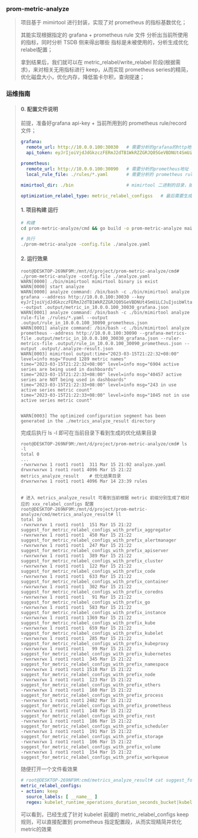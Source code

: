 ### prom-metric-analyze

> 项目基于 mimirtool 进行封装，实现了对 prometheus 的指标基数优化；
>
> 其能实现根据指定的 grafana + prometheus rule 文件 分析出当前所使用的指标，同时分析 TSDB 侧来得出哪些
> 指标是未被使用的，分析生成优化relabel配置；
>
> 拿到结果后，我们就可以在 metric_relabel/write_relabel 阶段(根据需求)，来对相关无用指标进行 keep，从而实现 prometheus series的精简，
> 优化磁盘大小，优化内存，降低笛卡尔积，查询提速；



### 运维指南

> #### 0. 配置文件说明
>
> 前提，准备好grafana api-key + 当前所用到的 prometheus rule/record 文件；
>
> ```yaml
> grafana:
> 	remote_url: http://10.0.0.100:30030   # 需要分析的grafana的http地址
> 	api_token: eyJrIjoiVjdJdGkzczFERmJ2dTB1WkRZZGRJQ05GeVBDNUt4SmUiLCJuIjoibWltaXJ0b29sIiwiaWQiOjF9  # 需要申请grafana api-key
> 
> prometheus:
> 	remote_url: http://10.0.0.100:30090   # 需要分析的prometheus地址
> 	local_rule_file: ./rules/*.yaml       # 需要分析的 prometheus rule 文件，包括rule/record, 支持通配符
> 
> mimirtool_dir: ./bin     				  # mimirtool 二进制的目录，如果检测到没有，会去github下载二进制到此目录下
> 
> optimization_relabel_type: metric_relabel_configss   # 最后需要生成的优化配置段 metric_relabel_configss/write_relabel_configs
> ```
>
> #### 1. 项目构建 运行
>
> ```sh
> # 构建
> cd prom-metric-analyze/cmd && go build -o prom-metric-analyze main.go
> 
> # 执行
> ./prom-metric-analyze -config.file ./analyze.yaml
> ```
>
> #### 2. 运行效果
>
> ```shell
> root@DESKTOP-269NF9M:/mnt/d/project/prom-metric-analyze/cmd# ./prom-metric-analyze -config.file ./analyze.yaml
> WARN[0000] ./bin/mimirtool mimirtool binary is exist
> WARN[0000] start analyze
> WARN[0000] analyze command: /bin/bash -c ./bin/mimirtool analyze grafana --address http://10.0.0.100:30030 --key eyJrIjoiVjdJdGkzczFERmJ2dTB1WkRZZGRJQ05GeVBDNUt4SmUiLCJuIjoibWltaXJ0b29sIiwiaWQiOjF9 --output .output/metric_in_10.0.0.100_30030_grafana.json
> WARN[0001] analyze command: /bin/bash -c ./bin/mimirtool analyze rule-file ./rules/*.yaml --output .output/rule_in_10.0.0.100_30090_prometheus.json
> WARN[0001] analyze command: /bin/bash -c ./bin/mimirtool analyze prometheus --address http://10.0.0.100:30090 --grafana-metrics-file .output/metric_in_10.0.0.100_30030_grafana.json --ruler-metrics-file .output/rule_in_10.0.0.100_30090_prometheus.json --output .output/.analyze-result.json
> WARN[0003] mimirtool output:time="2023-03-15T21:22:32+08:00" level=info msg="Found 1289 metric names"
> time="2023-03-15T21:22:32+08:00" level=info msg="6904 active series are being used in dashboards"
> time="2023-03-15T21:22:33+08:00" level=info msg="40457 active series are NOT being used in dashboards"
> time="2023-03-15T21:22:33+08:00" level=info msg="243 in use active series metric count"
> time="2023-03-15T21:22:33+08:00" level=info msg="1045 not in use active series metric count"
> 
> 
> WARN[0003] The optimized configuration segment has been generated in the ./metrics_analyze_result directory
> ```
>
> 完成后执行 ls -l 即可在当前目录下看到生成的优化结果目录
>
> ```shell
> root@DESKTOP-269NF9M:/mnt/d/project/prom-metric-analyze/cmd# ls -l
> total 0
> ...
> -rwxrwxrwx 1 root1 root1  311 Mar 15 21:02 analyze.yaml
> drwxrwxrwx 1 root1 root1 4096 Mar 15 21:22 metrics_analyze_result    # 优化结果目录
> drwxrwxrwx 1 root1 root1 4096 Mar 14 23:39 rules
> 
> 
> # 进入 metrics_analyze_result 可看到当前根据 metric 前缀分别生成了相对应的 xxx_relabel_configs 配置
> root@DESKTOP-269NF9M:/mnt/d/project/prom-metric-analyze/cmd/metrics_analyze_result# ll
> total 16
> -rwxrwxrwx 1 root1 root1  151 Mar 15 21:22 suggest_for_metric_relabel_configs_with_prefix_aggregator
> -rwxrwxrwx 1 root1 root1  450 Mar 15 21:22 suggest_for_metric_relabel_configs_with_prefix_alertmanager
> -rwxrwxrwx 1 root1 root1  247 Mar 15 21:22 suggest_for_metric_relabel_configs_with_prefix_apiserver
> -rwxrwxrwx 1 root1 root1  389 Mar 15 21:22 suggest_for_metric_relabel_configs_with_prefix_cluster
> -rwxrwxrwx 1 root1 root1  122 Mar 15 21:22 suggest_for_metric_relabel_configs_with_prefix_code
> -rwxrwxrwx 1 root1 root1  633 Mar 15 21:22 suggest_for_metric_relabel_configs_with_prefix_container
> -rwxrwxrwx 1 root1 root1  302 Mar 15 21:22 suggest_for_metric_relabel_configs_with_prefix_coredns
> -rwxrwxrwx 1 root1 root1   91 Mar 15 21:22 suggest_for_metric_relabel_configs_with_prefix_go
> -rwxrwxrwx 1 root1 root1  583 Mar 15 21:22 suggest_for_metric_relabel_configs_with_prefix_instance
> -rwxrwxrwx 1 root1 root1 1369 Mar 15 21:22 suggest_for_metric_relabel_configs_with_prefix_kube
> -rwxrwxrwx 1 root1 root1  659 Mar 15 21:22 suggest_for_metric_relabel_configs_with_prefix_kubelet
> -rwxrwxrwx 1 root1 root1  285 Mar 15 21:22 suggest_for_metric_relabel_configs_with_prefix_kubeproxy
> -rwxrwxrwx 1 root1 root1   99 Mar 15 21:22 suggest_for_metric_relabel_configs_with_prefix_kubernetes
> -rwxrwxrwx 1 root1 root1  345 Mar 15 21:22 suggest_for_metric_relabel_configs_with_prefix_namespace
> -rwxrwxrwx 1 root1 root1 1518 Mar 15 21:22 suggest_for_metric_relabel_configs_with_prefix_node
> -rwxrwxrwx 1 root1 root1  123 Mar 15 21:22 suggest_for_metric_relabel_configs_with_prefix_others
> -rwxrwxrwx 1 root1 root1  160 Mar 15 21:22 suggest_for_metric_relabel_configs_with_prefix_process
> -rwxrwxrwx 1 root1 root1 2482 Mar 15 21:22 suggest_for_metric_relabel_configs_with_prefix_prometheus
> -rwxrwxrwx 1 root1 root1  148 Mar 15 21:22 suggest_for_metric_relabel_configs_with_prefix_rest
> -rwxrwxrwx 1 root1 root1  186 Mar 15 21:22 suggest_for_metric_relabel_configs_with_prefix_scheduler
> -rwxrwxrwx 1 root1 root1  191 Mar 15 21:22 suggest_for_metric_relabel_configs_with_prefix_storage
> -rwxrwxrwx 1 root1 root1  106 Mar 15 21:22 suggest_for_metric_relabel_configs_with_prefix_volume
> -rwxrwxrwx 1 root1 root1  154 Mar 15 21:22 suggest_for_metric_relabel_configs_with_prefix_workqueue
> ```
>
> 随便打开一个文件看效果
>
> ```yaml
> # root@DESKTOP-269NF9M:cmd/metrics_analyze_result# cat suggest_for_metric_relabel_configs_with_prefix_kubelet
> metric_relabel_configs:
> - action: keep
>   source_labels: [ __name__ ]
>   regex: kubelet_runtime_operations_duration_seconds_bucket|kubelet_pod_worker_duration_seconds_bucket|kubelet_pleg_relist_duration_seconds_bucket|kubelet_cgroup_manager_duration_seconds_bucket|kubelet_runtime_operations_total|kubelet_pod_start_duration_seconds_bucket|kubelet_pleg_relist_interval_seconds_bucket|kubelet_running_containers|kubelet_runtime_operations_errors_total|kubelet_pod_worker_duration_seconds_count|kubelet_cgroup_manager_duration_seconds_count|kubelet_node_name|kubelet_pod_start_duration_seconds_count|kubelet_running_pods|kubelet_pleg_relist_duration_seconds_count
> ```
>
> 可以看到，已经生成了针对 kubelet 前缀的 metric_relabel_configs keep规则，可以直接配置到 prometheus 指定配置段，从而实现精简并优化metric的效果

